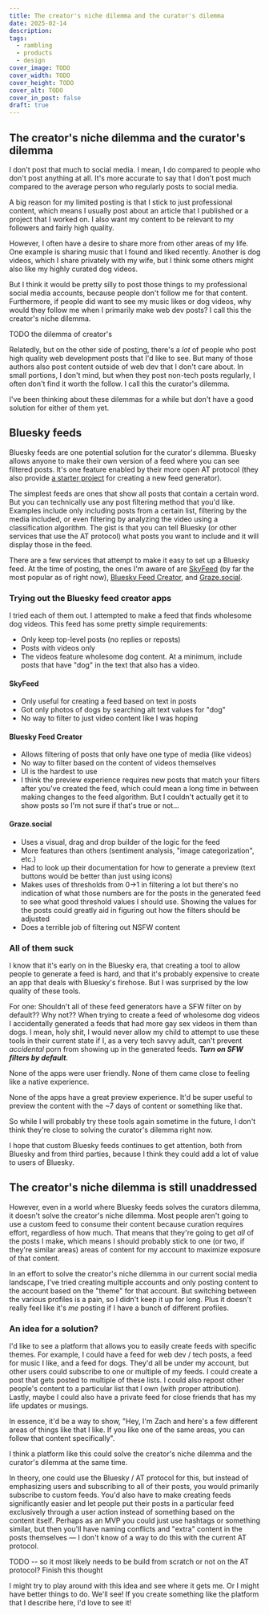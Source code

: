 ```yaml
---
title: The creator's niche dilemma and the curator's dilemma
date: 2025-02-14
description:
tags:
  - rambling
  - products
  - design
cover_image: TODO
cover_width: TODO
cover_height: TODO
cover_alt: TODO
cover_in_post: false
draft: true
---
```


## The creator's niche dilemma and the curator's dilemma

I don't post that much to social media. I mean, I do compared to people who don't post anything at all. It's more accurate to say that I don't post much compared to the average person who regularly posts to social media.

A big reason for my limited posting is that I stick to just professional content, which means I usually post about an article that I published or a project that I worked on. I also want my content to be relevant to my followers and fairly high quality.

However, I often have a desire to share more from other areas of my life. One example is sharing music that I found and liked recently. Another is dog videos, which I share privately with my wife, but I think some others might also like my highly curated dog videos.

But I think it would be pretty silly to post those things to my professional social media accounts, because people don't follow me for that content. Furthermore, if people did want to see my music likes or dog videos, why would they follow me when I primarily make web dev posts? I call this the creator's niche dilemma.

TODO the dilemma of creator's

Relatedly, but on the other side of posting, there's a _lot_ of people who post high quality web development posts that I'd like to see. But many of those authors also post content outside of web dev that I don't care about. In small portions, I don't mind, but when they post non-tech posts regularly, I often don't find it worth the follow. I call this the curator's dilemma.

I've been thinking about these dilemmas for a while but don't have a good solution for either of them yet.

## Bluesky feeds

Bluesky feeds are one potential solution for the curator's dilemma. Bluesky allows anyone to make their own version of a feed where you can see filtered posts. It's one feature enabled by their more open AT protocol (they also provide [a starter project](https://github.com/bluesky-social/feed-generator) for creating a new feed generator).

The simplest feeds are ones that show all posts that contain a certain word. But you can technically use any post filtering method that you'd like. Examples include only including posts from a certain list, filtering by the media included, or even filtering by analyzing the video using a classification algorithm. The gist is that you can tell Bluesky (or other services that use the AT protocol) what posts you want to include and it will display those in the feed.

There are a few services that attempt to make it easy to set up a Bluesky feed. At the time of posting, the ones I'm aware of are [SkyFeed](https://skyfeed.app/) (by far the most popular as of right now), [Bluesky Feed Creator](https://blueskyfeedcreator.com/), and [Graze.social](https://www.graze.social/).

### Trying out the Bluesky feed creator apps

I tried each of them out. I attempted to make a feed that finds wholesome dog videos. This feed has some pretty simple requirements:

- Only keep top-level posts (no replies or reposts)
- Posts with videos only
- The videos feature wholesome dog content. At a minimum, include posts that have "dog" in the text that also has a video.

#### SkyFeed

- Only useful for creating a feed based on text in posts
- Got only photos of dogs by searching alt text values for "dog"
- No way to filter to just video content like I was hoping

#### Bluesky Feed Creator

- Allows filtering of posts that only have one type of media (like videos)
- No way to filter based on the content of videos themselves
- UI is the hardest to use
- I think the preview experience requires new posts that match your filters after you've created the feed, which could mean a long time in between making changes to the feed algorithm. But I couldn't actually get it to show posts so I'm not sure if that's true or not...

#### Graze.social

- Uses a visual, drag and drop builder of the logic for the feed
- More features than others (sentiment analysis, "image categorization", etc.)
- Had to look up their documentation for how to generate a preview (text buttons would be better than just using icons)
- Makes uses of thresholds from 0->1 in filtering a lot but there's no indication of what those numbers are for the posts in the generated feed to see what good threshold values I should use. Showing the values for the posts could greatly aid in figuring out how the filters should be adjusted
- Does a terrible job of filtering out NSFW content

### All of them suck

I know that it's early on in the Bluesky era, that creating a tool to allow people to generate a feed is hard, and that it's probably expensive to create an app that deals with Bluesky's firehose. But I was surprised by the low quality of these tools.

For one: Shouldn't all of these feed generators have a SFW filter on by default?? Why not?? When trying to create a feed of wholesome dog videos I accidentally generated a feeds that had more gay sex videos in them than dogs. I mean, holy shit, I would never allow my child to attempt to use these tools in their current state if I, as a very tech savvy adult, can't prevent _accidental_ porn from showing up in the generated feeds. **_Turn on SFW filters by default_**.

None of the apps were user friendly. None of them came close to feeling like a native experience.

None of the apps have a great preview experience. It'd be super useful to preview the content with the ~7 days of content or something like that.

So while I will probably try these tools again sometime in the future, I don't think they're close to solving the curator's dilemma right now.

I hope that custom Bluesky feeds continues to get attention, both from Bluesky and from third parties, because I think they could add a lot of value to users of Bluesky.

## The creator's niche dilemma is still unaddressed

However, even in a world where Bluesky feeds solves the curators dilemma, it doesn't solve the creator's niche dilemma. Most people aren't going to use a custom feed to consume their content because curation requires effort, regardless of how much. That means that they're going to get _all_ of the posts I make, which means I should probably stick to one (or two, if they're similar areas) areas of content for my account to maximize exposure of that content.

In an effort to solve the creator's niche dilemma in our current social media landscape, I've tried creating multiple accounts and only posting content to the account based on the "theme" for that account. But switching between the various profiles is a pain, so I didn't keep it up for long. Plus it doesn't really feel like it's _me_ posting if I have a bunch of different profiles.

### An idea for a solution?

I'd like to see a platform that allows you to easily create feeds with specific themes. For example, I could have a feed for web dev / tech posts, a feed for music I like, and a feed for dogs. They'd all be under my account, but other users could subscribe to one or multiple of my feeds. I could create a post that gets posted to multiple of these lists. I could also repost other people's content to a particular list that I own (with proper attribution). Lastly, maybe I could also have a private feed for close friends that has my life updates or musings.

In essence, it'd be a way to show, "Hey, I'm Zach and here's a few different areas of things like that I like. If you like one of the same areas, you can follow that content specifically".

I think a platform like this could solve the creator's niche dilemma and the curator's dilemma at the same time.

In theory, one could use the Bluesky / AT protocol for this, but instead of emphasizing users and subscribing to all of their posts, you would primarily subscribe to custom feeds. You'd also have to make creating feeds significantly easier and let people put their posts in a particular feed exclusively through a user action instead of something based on the content itself. Perhaps as an MVP you could just use hashtags or something similar, but then you'll have naming conflicts and "extra" content in the posts themselves — I don't know of a way to do this with the current AT protocol.

TODO -- so it most likely needs to be build from scratch or not on the AT protocol? Finish this thought

I might try to play around with this idea and see where it gets me. Or I might have better things to do. We'll see! If you create something like the platform that I describe here, I'd love to see it!
